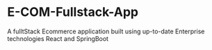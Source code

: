 # E-COM-Fullstack-App
A fulltStack Ecommerce application built using up-to-date Enterprise technologies React and SpringBoot
